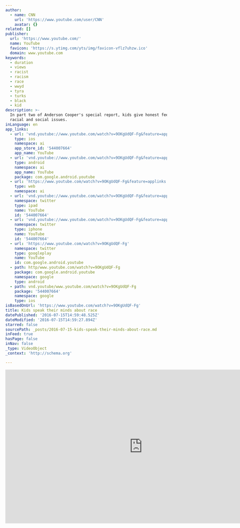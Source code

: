 ```yaml
---
author:
  - name: CNN
    url: 'https://www.youtube.com/user/CNN'
    avatar: {}
related: []
publisher:
  url: 'https://www.youtube.com/'
  name: YouTube
  favicon: 'https://s.ytimg.com/yts/img/favicon-vflz7uhzw.ico'
  domain: www.youtube.com
keywords:
  - duration
  - views
  - racist
  - racism
  - race
  - wwyd
  - tyra
  - turks
  - black
  - kid
description: >-
  In part two of Anderson Cooper's special report, kids give honest feedback on
  racial and social issues.
inLanguage: en
app_links:
  - url: 'vnd.youtube://www.youtube.com/watch?v=9OKgUdQF-Fg&feature=applinks'
    type: ios
    namespace: ai
    app_store_id: '544007664'
    app_name: YouTube
  - url: 'vnd.youtube://www.youtube.com/watch?v=9OKgUdQF-Fg&feature=applinks'
    type: android
    namespace: ai
    app_name: YouTube
    package: com.google.android.youtube
  - url: 'https://www.youtube.com/watch?v=9OKgUdQF-Fg&feature=applinks'
    type: web
    namespace: ai
  - url: 'vnd.youtube://www.youtube.com/watch?v=9OKgUdQF-Fg&feature=applinks'
    namespace: twitter
    type: ipad
    name: YouTube
    id: '544007664'
  - url: 'vnd.youtube://www.youtube.com/watch?v=9OKgUdQF-Fg&feature=applinks'
    namespace: twitter
    type: iphone
    name: YouTube
    id: '544007664'
  - url: 'https://www.youtube.com/watch?v=9OKgUdQF-Fg'
    namespace: twitter
    type: googleplay
    name: YouTube
    id: com.google.android.youtube
  - path: http/www.youtube.com/watch?v=9OKgUdQF-Fg
    package: com.google.android.youtube
    namespace: google
    type: android
  - path: vnd.youtube/www.youtube.com/watch?v=9OKgUdQF-Fg
    package: '544007664'
    namespace: google
    type: ios
isBasedOnUrl: 'https://www.youtube.com/watch?v=9OKgUdQF-Fg'
title: Kids speak their minds about race
datePublished: '2016-07-15T14:59:48.525Z'
dateModified: '2016-07-15T14:59:27.894Z'
starred: false
sourcePath: _posts/2016-07-15-kids-speak-their-minds-about-race.md
inFeed: true
hasPage: false
inNav: false
_type: VideoObject
_context: 'http://schema.org'

---
```

<iframe src="https://cdn.embedly.com/widgets/media.html?src=https%3A%2F%2Fwww.youtube.com%2Fembed%2F9OKgUdQF-Fg%3Ffeature%3Doembed&amp;url=http%3A%2F%2Fwww.youtube.com%2Fwatch%3Fv%3D9OKgUdQF-Fg&amp;image=https%3A%2F%2Fi.ytimg.com%2Fvi%2F9OKgUdQF-Fg%2Fhqdefault.jpg&amp;key=b7d04c9b404c499eba89ee7072e1c4f7&amp;type=text%2Fhtml&amp;schema=youtube" width="854" height="480" scrolling="no" frameborder="0" allowfullscreen="" style=""></iframe>